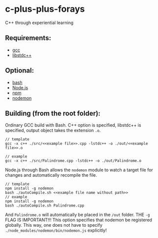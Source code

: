# c-plus-plus-forays
C++ through experiential learning

## Requirements:
- [gcc](https://gcc.gnu.org/)
- [libstdc++](https://gcc.gnu.org/onlinedocs/libstdc++/faq.html)

## Optional:
- [bash](https://www.gnu.org/software/bash/)
- [Node.js](https://nodejs.org/en/)
- [npm](https://www.npmjs.com/get-npm)
- [nodemon](https://www.npmjs.com/package/nodemon)

## Building (from the root folder):
Ordinary GCC build with Bash. C++ option is specified, libstdc++ is specified, output object takes the extension `.o`. 
```
// template
gcc -x c++ ./src/<<example file>>.cpp -lstdc++ -o ./out/<<example file>>.o

// example
gcc -x c++ ./src/Palindrome.cpp -lstdc++ -o ./out/Palindrome.o
```
Node.js through Bash allows the `nodemon` module to watch a target file for changes and automatically recompile the file.
```
// template
npm install -g nodemon
bash ./autoCompile.sh <<example file name without path>>
// example
npm install -g nodemon
bash ./autoCompile.sh Palindrome.cpp
```
And `Palindrome.o` will automatically be placed in the `/out` folder. THE `-g` FLAG IS IMPORTANT!!! This option specifies that nodemon be registered globally. This way, one does not have to specify `./node_modules/nodemon/bin/nodemon.js` explicitly!
